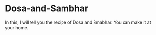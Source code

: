 # Dosa-and-Sambhar
In this, I will tell you the recipe of Dosa and Smabhar. You can make it at your home.
